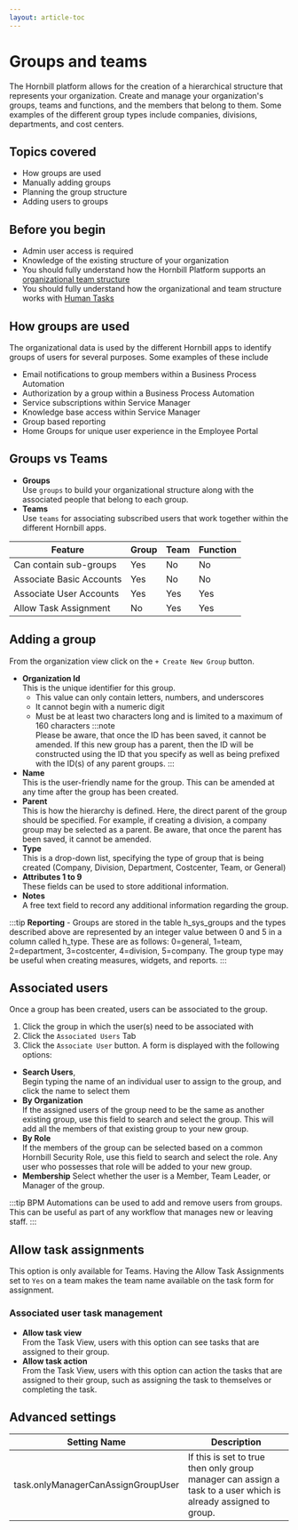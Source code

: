 ```yaml
---
layout: article-toc
---
```

# Groups and teams
The Hornbill platform allows for the creation of a hierarchical structure that represents your organization. Create and manage your organization's groups, teams and functions, and the members that belong to them. Some examples of the different group types include companies, divisions, departments, and cost centers. 

## Topics covered
* How groups are used
* Manually adding groups
* Planning the group structure
* Adding users to groups

## Before you begin
* Admin user access is required
* Knowledge of the existing structure of your organization
* You should fully understand how the Hornbill Platform supports an [organizational team structure](/esp-fundamentals/core-capabilities/organization-and-teams)
* You should fully understand how the organizational and team structure works with [Human Tasks](/esp-fundamentals/core-capabilities/human-tasks)

## How groups are used
 The organizational data is used by the different Hornbill apps to identify groups of users for several purposes. Some examples of these include

* Email notifications to group members within a Business Process Automation
* Authorization by a group within a Business Process Automation
* Service subscriptions within Service Manager
* Knowledge base access within Service Manager
* Group based reporting
* Home Groups for unique user experience in the Employee Portal

<!--
## Deciding on your organization and team structure in Hornbill

Generically, organizational structures define the way in which an organization arranges its people, resources, and communication lines to achieve its goals.  Hornbill has the facility to model your entire organization structure if you wanted to, but, in most cases, this will not be desirable as it will most likely over-complicate setting up Hornbill for your initial needs. 

Learn more about [Common organizational structures](/core-capabilities/organization-and-teams#common-types-of-organizational-structure)

It is critical to understand your company's organizational structure (or part thereof) in the context of what you are using Hornbill for, especially in the context of how you will be using Hornbill to orchestrate and manage the flow of work in relation to your people. 

How you organize your Functional/Assignment teams are important to the way in which you will work, and especially for the way in which you want your workflow automation to work. 

In the case where you are using Hornbill for workloads that support others within your organization, then set up an Organizational structure that you can place your end (supported) users into, in order that your teams recognize your internal people and company structure.

As a general rule, you should aim to keep your organizational and team structures as simple as possible and favor flatness over a complicated hierarchy. It's not a requirement that you model your organization's actual structure in Hornbill, it is only a requirement you model what makes sense to the way you want to work with Hornbill in the context of your organization.

:::warning
Once you have defined your organizational structure, many other parts of Hornbill depend on that structure to function. Using that structure will store data (things like assignments, ownership, sharing, access controls, etc) that all depend on that structure.  You should keep in mind that the structure you choose is not easily malleable once defined, and substantially changing this structure after the fact can be difficult, time consuming, and error-prone, and things may not work as expected after poorly planned changes. 
:::
-->

## Groups vs Teams
* **Groups** <br> Use `groups` to build your organizational structure along with the associated people that belong to each group.
* **Teams** <br> Use `teams` for associating subscribed users that work together within the different Hornbill apps.

|Feature|Group|Team|Function|
|-|-|-|-|
|Can contain sub-groups|Yes|No|No|
|Associate Basic Accounts|Yes|No|No|
|Associate User Accounts|Yes|Yes|Yes|
|Allow Task Assignment|No|Yes|Yes|

## Adding a group

From the organization view click on the `+ Create New Group` button.

* **Organization Id**<br>This is the unique identifier for this group. 
    * This value can only contain letters, numbers, and underscores
    * It cannot begin with a numeric digit
    * Must be at least two characters long and is limited to a maximum of 160 characters
    :::note  
    Please be aware, that once the ID has been saved, it cannot be amended. If this new group has a parent, then the ID will be constructed using the ID that you specify as well as being prefixed with the ID(s) of any parent groups.
    :::
* **Name**<br>This is the user-friendly name for the group. This can be amended at any time after the group has been created.
* **Parent**<br>This is how the hierarchy is defined. Here, the direct parent of the group should be specified. For example, if creating a division, a company group may be selected as a parent. Be aware, that once the parent has been saved, it cannot be amended.
* **Type**<br>This is a drop-down list, specifying the type of group that is being created (Company, Division, Department, Costcenter, Team, or General)
* **Attributes 1 to 9**<br>These fields can be used to store additional information. 
* **Notes**<br>A free text field to record any additional information regarding the group.

:::tip
**Reporting** - Groups are stored in the table h_sys_groups and the types described above are represented by an integer value between 0 and 5 in a column called h_type. These are as follows: 0=general, 1=team, 2=department, 3=costcenter, 4=division, 5=company. The group type may be useful when creating measures, widgets, and reports.
:::

## Associated users
Once a group has been created, users can be associated to the group.

1. Click the group in which the user(s) need to be associated with
1. Click the `Associated Users` Tab
1. Click the `Associate User` button. A form is displayed with the following options:

* **Search Users**,<br>Begin typing the name of an individual user to assign to the group, and click the name to select them
* **By Organization**<br>If the assigned users of the group need to be the same as another existing group, use this field to search and select the group. This will add all the members of that existing group to your new group.
* **By Role**<br>If the members of the group can be selected based on a common Hornbill Security Role, use this field to search and select the role. Any user who possesses that role will be added to your new group.
* **Membership** Select whether the user is a Member, Team Leader, or Manager of the group.

:::tip
BPM Automations can be used to add and remove users from groups. This can be useful as part of any workflow that manages new or leaving staff.
:::

## Allow task assignments
This option is only available for Teams.  Having the Allow Task Assignments set to `Yes` on a team makes the team name available on the task form for assignment.

### Associated user task management
* **Allow task view**<br>From the Task View, users with this option can see tasks that are assigned to their group.
* **Allow task action**<br>From the Task View, users with this option can action the tasks that are assigned to their group, such as assigning the task to themselves or completing the task.

## Advanced settings
|Setting Name|Description|
|-|-|
|task.onlyManagerCanAssignGroupUser|If this is set to true then only group manager can assign a task to a user which is already assigned to group.|
